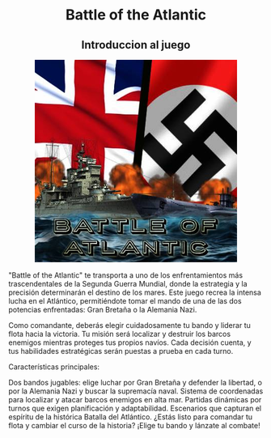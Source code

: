 <h1 align="center">Battle of the Atlantic</h1>
<h2 align="center">Introduccion al juego</h2>

<p align="center">
  <img src="image/cover.jpg" alt="Mi Logo" />
</p>


"Battle of the Atlantic" te transporta a uno de los enfrentamientos más trascendentales de la Segunda Guerra Mundial, donde la estrategia y la precisión determinarán el destino de los mares. Este juego recrea la intensa lucha en el Atlántico, permitiéndote tomar el mando de una de las dos potencias enfrentadas: Gran Bretaña o la Alemania Nazi.

Como comandante, deberás elegir cuidadosamente tu bando y liderar tu flota hacia la victoria. Tu misión será localizar y destruir los barcos enemigos mientras proteges tus propios navíos. Cada decisión cuenta, y tus habilidades estratégicas serán puestas a prueba en cada turno.

Características principales:

Dos bandos jugables: elige luchar por Gran Bretaña y defender la libertad, o por la Alemania Nazi y buscar la supremacía naval.
Sistema de coordenadas para localizar y atacar barcos enemigos en alta mar.
Partidas dinámicas por turnos que exigen planificación y adaptabilidad.
Escenarios que capturan el espíritu de la histórica Batalla del Atlántico.
¿Estás listo para comandar tu flota y cambiar el curso de la historia? ¡Elige tu bando y lánzate al combate!
